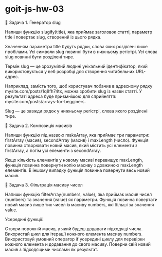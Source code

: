 # goit-js-hw-03

🔵 Задача 1. Генератор slug

Напиши функцію slugify(title), яка приймає заголовок статті, параметр title і
повертає slug, створений із цього рядка.

Значенням параметра title будуть рядки, слова яких розділені лише пробілами. Усі
символи slug повинні бути в нижньому регістрі. Усі слова slug повинні бути
розділені тире.

Термін slug — це зрозумілий людині унікальний ідентифікатор, який
використовується у веб розробці для створення читабельних URL-адрес.

Наприклад, замість того, щоб користувач побачив в адресному рядку
mysite.com/posts/1q8fh74tx, можна зробити slug із назви статті. У результаті
адреса буде приємнішою для сприйняття: mysite.com/posts/arrays-for-begginers.

Slug — це завжди рядок у нижньому регістрі, слова якого розділені тире.

🔵 Задача 2. Композиція масивів

Напиши функцію під назвою makeArray, яка приймає три параметри: firstArray
(масив), secondArray (масив) і maxLength (число). Функція повинна створювати
новий масив, який містить усі елементи з firstArray, а потім усі елементи з
secondArray.

Якщо кількість елементів у новому масиві перевищує maxLength, функція повинна
повернути копію масиву з довжиною maxLength елементів. В іншому випадку функція
повинна повернути весь новий масив.

🔵 Задача 3. Фільтрація масиву чисел

Напиши функцію filterArray(numbers, value), яка приймає масив чисел (numbers) та
значення (value) як параметри. Функція повинна повертати новий масив лише тих
чисел із масиву numbers, які більші за значення value.

Усередині функції:

Створи порожній масив, у який будеш додавати підходящі числа. Використай цикл
для ітерації кожного елемента масиву numbers. Використовуй умовний оператор if
усередині циклу для перевірки кожного елемента и додавання до свого масиву.
Поверни свій новий масив з підходящими числами як результат.
